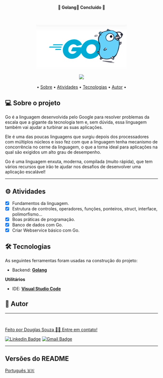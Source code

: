<h4 align="center"> 
    🚧  Golang🚀 Concluído 🚧
  </h4>
  <br>
  
<p align="center">
    <img src="img/logo.png">
</p>

<p align="center">
  <img src="https://img.shields.io/badge/Golang-V1.13.8-blue">
</p>

<p align="center">
  • <a href="#-sobre-o-projeto">Sobre</a> •
    <a href="#-atividades">Atividades</a> •
    <a href="#-tecnologias">Tecnologias</a> • 
    <a href="#-autor">Autor</a> • 
</p>

## 💻 Sobre o projeto

  Go é a linguagem desenvolvida pelo Google para resolver problemas da escala que a gigante da tecnologia tem e, sem dúvida, essa linguagem também vai ajudar a turbinar as suas aplicações.

Ele é uma das poucas linguagens que surgiu depois dos processadores com múltiplos núcleos e isso fez com que a linguagem tenha mecanismo de concorrência no cerne da linguagem, o que a torna ideal para aplicações na qual são exigidos um alto grau de desempenho.

Go é uma linguagem enxuta, moderna, compilada (muito rápida), que tem vários recursos que irão te ajudar nos desafios de desenvolver uma aplicação escalável!

---

## ⚙️ Atividades
  
- [x] Fundamentos da linguagem.
- [x] Estrutura de controles, operadores, funções, ponteiros, struct, interface, polimorfismo...
- [x] Boas práticas de programação.
- [x] Banco de dados com Go.
- [x] Criar Webservice básico com Go.

## 🛠 Tecnologias

As seguintes ferramentas foram usadas na construção do projeto:

- Backend: **[Golang](https://go.dev/)**

**Utilitários**

-   IDE:  **[Visual Studio Code](https://code.visualstudio.com/)**

## 🦸 Autor
---

<a href="#">
 <img style="border-radius: 50%;" src="https://avatars.githubusercontent.com/u/50157211?s=120&v=4" width="100px;" alt=""/>
 <br />

Feito por Douglas Souza 👋🏽 Entre em contato!

[![Linkedin Badge](https://img.shields.io/badge/-Douglas-blue?style=flat-square&logo=Linkedin&logoColor=white&link=https://www.linkedin.com/in/dagurasujava/)](https://www.linkedin.com/in/dagurasujava/) 
[![Gmail Badge](https://img.shields.io/badge/-contini.ds@gmail.com-c14438?style=flat-square&logo=Gmail&logoColor=white&link=mailto:contini.ds@gmail.com)](mailto:contini.ds@gmail.com)
 
---

##  Versões do README

[Português 🇧🇷](./README.md) 
